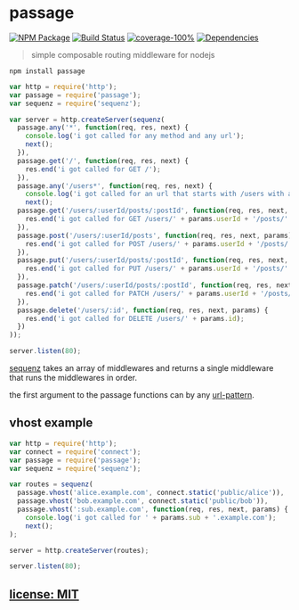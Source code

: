 # passage

[![NPM Package](https://img.shields.io/npm/v/passage.svg?style=flat)](https://www.npmjs.org/package/passage)
[![Build Status](https://travis-ci.org/snd/passage.svg?branch=master)](https://travis-ci.org/snd/passage/branches)
[![coverage-100%](http://img.shields.io/badge/coverage-100%-brightgreen.svg?style=flat)](https://rawgit.com/snd/passage/master/coverage/lcov-report/lib/passage.js.html)
[![Dependencies](https://david-dm.org/snd/passage.svg)](https://david-dm.org/snd/passage)

> simple composable routing middleware for nodejs

```
npm install passage
```

```javascript
var http = require('http');
var passage = require('passage');
var sequenz = require('sequenz');

var server = http.createServer(sequenz(
  passage.any('*', function(req, res, next) {
    console.log('i got called for any method and any url');
    next();
  }),
  passage.get('/', function(req, res, next) {
    res.end('i got called for GET /');
  }),
  passage.any('/users*', function(req, res, next) {
    console.log('i got called for an url that starts with /users with any method');
    next();
  passage.get('/users/:userId/posts/:postId', function(req, res, next, params) {
    res.end('i got called for GET /users/' + params.userId + '/posts/' + params.postId);
  }),
  passage.post('/users/:userId/posts', function(req, res, next, params) {
    res.end('i got called for POST /users/' + params.userId + '/posts/');
  }),
  passage.put('/users/:userId/posts/:postId', function(req, res, next, params) {
    res.end('i got called for PUT /users/' + params.userId + '/posts/' + params.postId);
  }),
  passage.patch('/users/:userId/posts/:postId', function(req, res, next, params) {
    res.end('i got called for PATCH /users/' + params.userId + '/posts/' + params.postId);
  }),
  passage.delete('/users/:id', function(req, res, next, params) {
    res.end('i got called for DELETE /users/' + params.id);
  })
));

server.listen(80);
```

[sequenz](https://github.com/snd/sequenz) takes an array of middlewares
and returns a single middleware that runs the middlewares in order.

the first argument to the passage functions can by any [url-pattern](https://github.com/snd/url-pattern).

## vhost example

```javascript
var http = require('http');
var connect = require('connect');
var passage = require('passage');
var sequenz = require('sequenz');

var routes = sequenz(
  passage.vhost('alice.example.com', connect.static('public/alice')),
  passage.vhost('bob.example.com', connect.static('public/bob')),
  passage.vhost(':sub.example.com', function(req, res, next, params) {
    console.log('i got called for ' + params.sub + '.example.com');
    next();
);

server = http.createServer(routes);

server.listen(80);
```

## [license: MIT](LICENSE)
